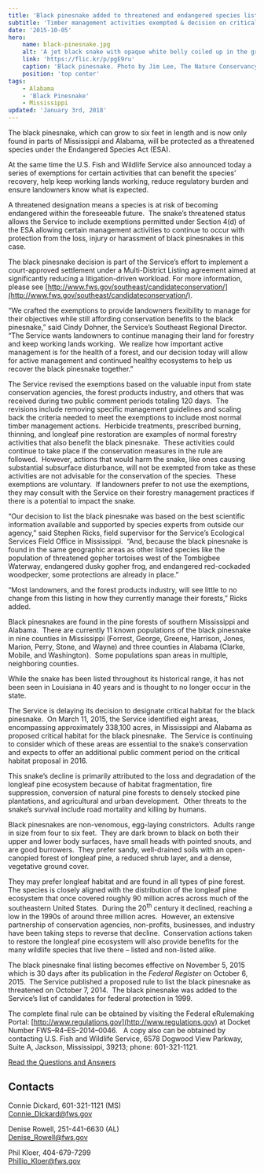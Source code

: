 ```yaml
---
title: 'Black pinesnake added to threatened and endangered species list'
subtitle: 'Timber management activities exempted & decision on critical habitat delayed to 2016'
date: '2015-10-05'
hero:
    name: black-pinesnake.jpg
    alt: 'A jet black snake with opaque white belly coiled up in the grass.'
    link: 'https://flic.kr/p/pgE9ru'
    caption: 'Black pinesnake. Photo by Jim Lee, The Nature Conservancy.'
    position: 'top center'
tags:
    - Alabama
    - 'Black Pinesnake'
    - Mississippi
updated: 'January 3rd, 2018'
---
```


The black pinesnake, which can grow to six feet in length and is now only found in parts of Mississippi and Alabama, will be protected as a threatened species under the Endangered Species Act (ESA).

At the same time the U.S. Fish and Wildlife Service also announced today a series of exemptions for certain activities that can benefit the species’ recovery, help keep working lands working, reduce regulatory burden and ensure landowners know what is expected.

A threatened designation means a species is at risk of becoming endangered within the foreseeable future.  The snake’s threatened status allows the Service to include exemptions permitted under Section 4(d) of the ESA allowing certain management activities to continue to occur with protection from the loss, injury or harassment of black pinesnakes in this case.  

The black pinesnake decision is part of the Service’s effort to implement a court-approved settlement under a Multi-District Listing agreement aimed at significantly reducing a litigation-driven workload. For more information, please see [http://www.fws.gov/southeast/candidateconservation/](http://www.fws.gov/southeast/candidateconservation/).

“We crafted the exemptions to provide landowners flexibility to manage for their objectives while still affording conservation benefits to the black pinesnake,” said Cindy Dohner, the Service’s Southeast Regional Director.  “The Service wants landowners to continue managing their land for forestry and keep working lands working.  We realize how important active management is for the health of a forest, and our decision today will allow for active management and continued healthy ecosystems to help us recover the black pinesnake together.”  

The Service revised the exemptions based on the valuable input from state conservation agencies, the forest products industry, and others that was received during two public comment periods totaling 120 days.  The revisions include removing specific management guidelines and scaling back the criteria needed to meet the exemptions to include most normal timber management actions.  Herbicide treatments, prescribed burning, thinning, and longleaf pine restoration are examples of normal forestry activities that also benefit the black pinesnake.  These activities could continue to take place if the conservation measures in the rule are followed.  However, actions that would harm the snake, like ones causing substantial subsurface disturbance, will not be exempted from take as these activities are not advisable for the conservation of the species.  These exemptions are voluntary.  If landowners prefer to not use the exemptions, they may consult with the Service on their forestry management practices if there is a potential to impact the snake.

“Our decision to list the black pinesnake was based on the best scientific information available and supported by species experts from outside our agency,” said Stephen Ricks, field supervisor for the Service’s Ecological Services Field Office in Mississippi.  “And, because the black pinesnake is found in the same geographic areas as other listed species like the population of threatened gopher tortoises west of the Tombigbee Waterway, endangered dusky gopher frog, and endangered red-cockaded woodpecker, some protections are already in place.”

“Most landowners, and the forest products industry, will see little to no change from this listing in how they currently manage their forests,” Ricks added.

Black pinesnakes are found in the pine forests of southern Mississippi and Alabama.  There are currently 11 known populations of the black pinesnake in nine counties in Mississippi (Forrest, George, Greene, Harrison, Jones, Marion, Perry, Stone, and Wayne) and three counties in Alabama (Clarke, Mobile, and Washington).  Some populations span areas in multiple, neighboring counties. 

While the snake has been listed throughout its historical range, it has not been seen in Louisiana in 40 years and is thought to no longer occur in the state.

The Service is delaying its decision to designate critical habitat for the black pinesnake.  On March 11, 2015, the Service identified eight areas, encompassing approximately 338,100 acres, in Mississippi and Alabama as proposed critical habitat for the black pinesnake.  The Service is continuing to consider which of these areas are essential to the snake’s conservation and expects to offer an additional public comment period on the critical habitat proposal in 2016.

This snake’s decline is primarily attributed to the loss and degradation of the longleaf pine ecosystem because of habitat fragmentation, fire suppression, conversion of natural pine forests to densely stocked pine plantations, and agricultural and urban development.  Other threats to the snake’s survival include road mortality and killing by humans.

Black pinesnakes are non-venomous, egg-laying constrictors.  Adults range in size from four to six feet.  They are dark brown to black on both their upper and lower body surfaces, have small heads with pointed snouts, and are good burrowers.  They prefer sandy, well-drained soils with an open-canopied forest of longleaf pine, a reduced shrub layer, and a dense, vegetative ground cover. 

They may prefer longleaf habitat and are found in all types of pine forest.  The species is closely aligned with the distribution of the longleaf pine ecosystem that once covered roughly 90 million acres across much of the southeastern United States.  During the 20<sup>th</sup> century it declined, reaching a low in the 1990s of around three million acres.  However, an extensive partnership of conservation agencies, non-profits, businesses, and industry have been taking steps to reverse that decline.  Conservation actions taken to restore the longleaf pine ecosystem will also provide benefits for the many wildlife species that live there – listed and non-listed alike.

The black pinesnake final listing becomes effective on November 5, 2015 which is 30 days after its publication in the _Federal Register_ on October 6, 2015.  The Service published a proposed rule to list the black pinesnake as threatened on October 7, 2014.  The black pinesnake was added to the Service’s list of candidates for federal protection in 1999.  

The complete final rule can be obtained by visiting the Federal eRulemaking Portal: [http://www.regulations.gov](http://www.regulations.gov) at Docket Number FWS–R4–ES–2014–0046.   A copy also can be obtained by contacting U.S. Fish and Wildlife Service, 6578 Dogwood View Parkway, Suite A, Jackson, Mississippi, 39213; phone: 601-321-1121. 

[Read the Questions and Answers](/pdf/black-pinesnake-final-listing-faq.pdf)

## Contacts

Connie Dickard, 601-321-1121 (MS)  
[Connie_Dickard@fws.gov](mailto:Connie_Dickard@fws.gov)

Denise Rowell, 251-441-6630 (AL)   
[Denise_Rowell@fws.gov](mailto:Denise_Rowell@fws.gov)

Phil Kloer, 404-679-7299  
[Phillip_Kloer@fws.gov](mailto:Phillip_Kloer@fws.gov)
